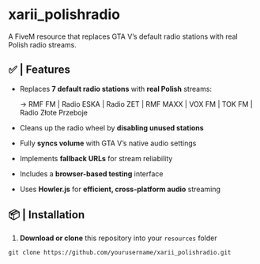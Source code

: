 # xarii_polishradio
A FiveM resource that replaces GTA V’s default radio stations
with real Polish radio streams.

## ✅ | Features
- Replaces **7 default radio stations** with **real Polish** streams:

    -> RMF FM | Radio ESKA | Radio ZET | RMF MAXX | VOX FM | TOK FM | Radio Złote Przeboje
- Cleans up the radio wheel by **disabling unused stations**
- Fully **syncs volume** with GTA V’s native audio settings
- Implements **fallback URLs** for stream reliability
- Includes a **browser-based testing** interface
- Uses **Howler.js** for **efficient, cross-platform audio** streaming

## 📦 | Installation
1. **Download or clone** this repository into your ``resources`` folder
```
git clone https://github.com/yourusername/xarii_polishradio.git
```
